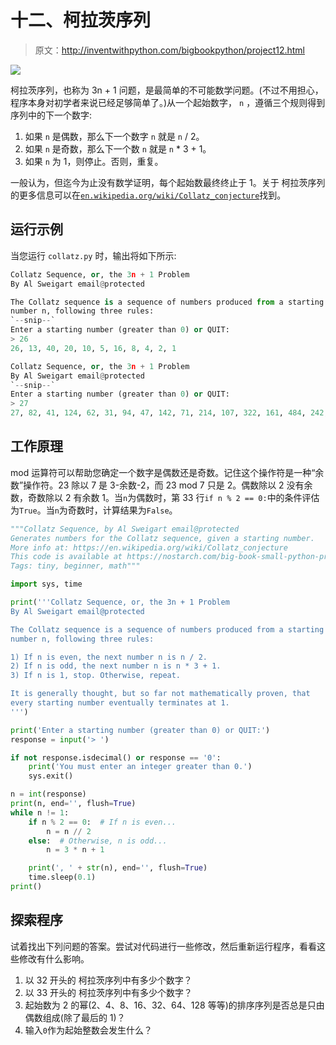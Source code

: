 # 十二、柯拉茨序列

> 原文：<http://inventwithpython.com/bigbookpython/project12.html>

![](img/9d995d63aaead72cad01120081eb8f75.png)

柯拉茨序列，也称为 3n + 1 问题，是最简单的不可能数学问题。(不过不用担心，程序本身对初学者来说已经足够简单了。)从一个起始数字， `n` ，遵循三个规则得到序列中的下一个数字:

1.  如果 `n` 是偶数，那么下一个数字 `n` 就是 `n` / 2。
2.  如果 `n` 是奇数，那么下一个数 `n` 就是 `n` * 3 + 1。
3.  如果 `n` 为 1，则停止。否则，重复。

一般认为，但迄今为止没有数学证明，每个起始数最终终止于 1。关于 柯拉茨序列的更多信息可以在[`en.wikipedia.org/wiki/Collatz_conjecture`](https://en.wikipedia.org/wiki/Collatz_conjecture)找到。

## 运行示例

当您运行 `collatz.py` 时，输出将如下所示:

```py
Collatz Sequence, or, the 3n + 1 Problem
By Al Sweigart email@protected

The Collatz sequence is a sequence of numbers produced from a starting
number n, following three rules:
`--snip--`
Enter a starting number (greater than 0) or QUIT:
> 26
26, 13, 40, 20, 10, 5, 16, 8, 4, 2, 1

Collatz Sequence, or, the 3n + 1 Problem
By Al Sweigart email@protected
`--snip--`
Enter a starting number (greater than 0) or QUIT:
> 27
27, 82, 41, 124, 62, 31, 94, 47, 142, 71, 214, 107, 322, 161, 484, 242, 121, 364, 182, 91, 274, 137, 412, 206, 103, 310, 155, 466, 233, 700, 350, 175, 526, 263, 790, 395, 1186, 593, 1780, 890, 445, 1336, 668, 334, 167, 502, 251, 754, 377, 1132, 566, 283, 850, 425, 1276, 638, 319, 958, 479, 1438, 719, 2158, 1079, 3238, 1619, 4858, 2429, 7288, 3644, 1822, 911, 2734, 1367, 4102, 2051, 6154, 3077, 9232, 4616, 2308, 1154, 577, 1732, 866, 433, 1300, 650, 325, 976, 488, 244, 122, 61, 184, 92, 46, 23, 70, 35, 106, 53, 160, 80, 40, 20, 10, 5, 16, 8, 4, 2, 1
```

## 工作原理

mod 运算符可以帮助您确定一个数字是偶数还是奇数。记住这个操作符是一种“余数”操作符。23 除以 7 是 3-余数-2，而 23 mod 7 只是 2。偶数除以 2 没有余数，奇数除以 2 有余数 1。当`n`为偶数时，第 33 行`if n % 2 == 0:`中的条件评估为`True`。当`n`为奇数时，计算结果为`False`。

```py
"""Collatz Sequence, by Al Sweigart email@protected
Generates numbers for the Collatz sequence, given a starting number.
More info at: https://en.wikipedia.org/wiki/Collatz_conjecture
This code is available at https://nostarch.com/big-book-small-python-programming
Tags: tiny, beginner, math"""

import sys, time

print('''Collatz Sequence, or, the 3n + 1 Problem
By Al Sweigart email@protected

The Collatz sequence is a sequence of numbers produced from a starting
number n, following three rules:

1) If n is even, the next number n is n / 2.
2) If n is odd, the next number n is n * 3 + 1.
3) If n is 1, stop. Otherwise, repeat.

It is generally thought, but so far not mathematically proven, that
every starting number eventually terminates at 1.
''')

print('Enter a starting number (greater than 0) or QUIT:')
response = input('> ')

if not response.isdecimal() or response == '0':
    print('You must enter an integer greater than 0.')
    sys.exit()

n = int(response)
print(n, end='', flush=True)
while n != 1:
    if n % 2 == 0:  # If n is even...
        n = n // 2
    else:  # Otherwise, n is odd...
        n = 3 * n + 1

    print(', ' + str(n), end='', flush=True)
    time.sleep(0.1)
print() 
```

## 探索程序

试着找出下列问题的答案。尝试对代码进行一些修改，然后重新运行程序，看看这些修改有什么影响。

1.  以 32 开头的 柯拉茨序列中有多少个数字？
2.  以 33 开头的 柯拉茨序列中有多少个数字？
3.  起始数为 2 的幂(2、4、8、16、32、64、128 等等)的排序序列是否总是只由偶数组成(除了最后的 1)？
4.  输入`0`作为起始整数会发生什么？